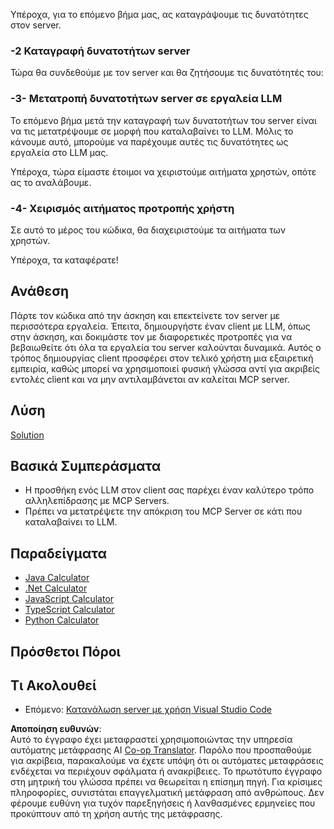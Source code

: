 <!--
CO_OP_TRANSLATOR_METADATA:
{
  "original_hash": "bc3ae5af5973160abba9976cb5a4704c",
  "translation_date": "2025-06-13T11:31:26+00:00",
  "source_file": "03-GettingStarted/03-llm-client/README.md",
  "language_code": "el"
}
-->
Υπέροχα, για το επόμενο βήμα μας, ας καταγράψουμε τις δυνατότητες στον server.

### -2 Καταγραφή δυνατοτήτων server

Τώρα θα συνδεθούμε με τον server και θα ζητήσουμε τις δυνατότητές του:

### -3- Μετατροπή δυνατοτήτων server σε εργαλεία LLM

Το επόμενο βήμα μετά την καταγραφή των δυνατοτήτων του server είναι να τις μετατρέψουμε σε μορφή που καταλαβαίνει το LLM. Μόλις το κάνουμε αυτό, μπορούμε να παρέχουμε αυτές τις δυνατότητες ως εργαλεία στο LLM μας.

Υπέροχα, τώρα είμαστε έτοιμοι να χειριστούμε αιτήματα χρηστών, οπότε ας το αναλάβουμε.

### -4- Χειρισμός αιτήματος προτροπής χρήστη

Σε αυτό το μέρος του κώδικα, θα διαχειριστούμε τα αιτήματα των χρηστών.

Υπέροχα, τα καταφέρατε!

## Ανάθεση

Πάρτε τον κώδικα από την άσκηση και επεκτείνετε τον server με περισσότερα εργαλεία. Έπειτα, δημιουργήστε έναν client με LLM, όπως στην άσκηση, και δοκιμάστε τον με διαφορετικές προτροπές για να βεβαιωθείτε ότι όλα τα εργαλεία του server καλούνται δυναμικά. Αυτός ο τρόπος δημιουργίας client προσφέρει στον τελικό χρήστη μια εξαιρετική εμπειρία, καθώς μπορεί να χρησιμοποιεί φυσική γλώσσα αντί για ακριβείς εντολές client και να μην αντιλαμβάνεται αν καλείται MCP server.

## Λύση

[Solution](/03-GettingStarted/03-llm-client/solution/README.md)

## Βασικά Συμπεράσματα

- Η προσθήκη ενός LLM στον client σας παρέχει έναν καλύτερο τρόπο αλληλεπίδρασης με MCP Servers.
- Πρέπει να μετατρέψετε την απόκριση του MCP Server σε κάτι που καταλαβαίνει το LLM.

## Παραδείγματα

- [Java Calculator](../samples/java/calculator/README.md)
- [.Net Calculator](../../../../03-GettingStarted/samples/csharp)
- [JavaScript Calculator](../samples/javascript/README.md)
- [TypeScript Calculator](../samples/typescript/README.md)
- [Python Calculator](../../../../03-GettingStarted/samples/python)

## Πρόσθετοι Πόροι

## Τι Ακολουθεί

- Επόμενο: [Κατανάλωση server με χρήση Visual Studio Code](/03-GettingStarted/04-vscode/README.md)

**Αποποίηση ευθυνών**:  
Αυτό το έγγραφο έχει μεταφραστεί χρησιμοποιώντας την υπηρεσία αυτόματης μετάφρασης AI [Co-op Translator](https://github.com/Azure/co-op-translator). Παρόλο που προσπαθούμε για ακρίβεια, παρακαλούμε να έχετε υπόψη ότι οι αυτόματες μεταφράσεις ενδέχεται να περιέχουν σφάλματα ή ανακρίβειες. Το πρωτότυπο έγγραφο στη μητρική του γλώσσα πρέπει να θεωρείται η επίσημη πηγή. Για κρίσιμες πληροφορίες, συνιστάται επαγγελματική μετάφραση από ανθρώπους. Δεν φέρουμε ευθύνη για τυχόν παρεξηγήσεις ή λανθασμένες ερμηνείες που προκύπτουν από τη χρήση αυτής της μετάφρασης.